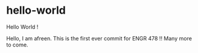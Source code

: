 # hello-world
Hello World ! 

Hello, 
I am afreen. This is the first ever commit for ENGR 478 !! Many more to come.
